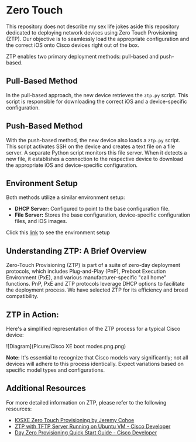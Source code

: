 # Zero Touch 
This repository does not describe my sex life 
jokes aside this repository dedicated to deploying network devices using Zero Touch Provisioning (ZTP). Our objective is to seamlessly load the appropriate configuration and the correct iOS onto Cisco devices right out of the box.

ZTP enables two primary deployment methods: pull-based and push-based.

## Pull-Based Method
In the pull-based approach, the new device retrieves the `ztp.py` script. This script is responsible for downloading the correct iOS and a device-specific configuration.

## Push-Based Method
With the push-based method, the new device also loads a `ztp.py` script. This script activates SSH on the device and creates a text file on a file server. A separate Python script monitors this file server. When it detects a new file, it establishes a connection to the respective device to download the appropriate iOS and device-specific configuration.


## Environment Setup
Both methods utilize a similar environment setup:
- **DHCP Server:** Configured to point to the base configuration file.
- **File Server:** Stores the base configuration, device-specific configuration files, and iOS images.

Click this [link](https://github.com/LetMeGoogleIt4You/CiscoZeroTouch/blob/main/Environment%20Setup/README.md) to see the environment setup

## Understanding ZTP: A Brief Overview
Zero-Touch Provisioning (ZTP) is part of a suite of zero-day deployment protocols, which includes Plug-and-Play (PnP), Preboot Execution Environment (PxE), and various manufacturer-specific "call home" functions. PnP, PxE and ZTP protocols  leverage DHCP options to facilitate the deployment process. 
We have selected ZTP for its efficiency and broad compatibility.

## ZTP in Action: 
Here's a simplified representation of the ZTP process for a typical Cisco device:

![Diagram](Picure/Cisco XE boot modes.png.png)

**Note:** It's essential to recognize that Cisco models vary significantly; not all devices will adhere to this process identically. Expect variations based on specific model types and configurations.

## Additional Resources
For more detailed information on ZTP, please refer to the following resources:
- [IOSXE Zero Touch Provisioning by Jeremy Cohoe](https://github.com/jeremycohoe/IOSXE-Zero-Touch-Provisioning)
- [ZTP with TFTP Server Running on Ubuntu VM - Cisco Developer](https://developer.cisco.com/docs/ios-xe/#!zero-touch-provisioning/ztp-with-tftp-server-running-on-ubuntu-vm)
- [Day Zero Provisioning Quick Start Guide - Cisco Developer](https://developer.cisco.com/docs/ios-xe/#!day-zero-provisioning-quick-start-guide)


